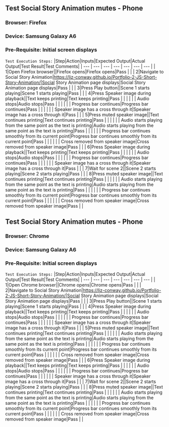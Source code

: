 ﻿## Test Social Story Animation mutes - Phone
### Browser: Firefox
### Device: Samsung Galaxy A6
### Pre-Requisite: Initial screen displays
`Test Execution Steps:`
|Step|Action|Inputs|Expected Output|Actual Output|Test Result|Test Comments|
| --- | --- | --- | --- | --- | --- | --- |
| 1|Open Firefox browser||Firefox opens|Firefox opens|Pass | |
| 2|Navigate to Social Story Animation|https://liz-conway.github.io/Portfolio-2-JS-Short-Story-Animation/|Social Story Animation page displays|Social Story Animation page displays|Pass | |
| 3|Press Play button||Scene 1 starts playing|Scene 1 starts playing|Pass | |
| 4|Press Speaker image during playback||Text keeps printing|Text keeps printing|Pass | |
| | | | Audio stops|Audio stops|Pass | |
| | | | Progress bar continues|Progress bar continues|Pass | |
| | | | Speaker image has a cross through it|Speaker image has a cross through it|Pass | |
| 5|Press muted speaker image||Text continues printing|Text continues printing|Pass | |
| | | | Audio starts playing from the same point as the text is printing|Audio starts playing from the same point as the text is printing|Pass | |
| | | | Progress bar continues smoothly from its current point|Progress bar continues smoothly from its current point|Pass | |
| | | | Cross removed from speaker image|Cross removed from speaker image|Pass | |
| 6|Press Speaker image during playback||Text keeps printing|Text keeps printing|Pass | |
| | | | Audio stops|Audio stops|Pass | |
| | | | Progress bar continues|Progress bar continues|Pass | |
| | | | Speaker image has a cross through it|Speaker image has a cross through it|Pass | |
| 7|Wait for scene 2||Scene 2 starts playing|Scene 2 starts playing|Pass | |
| 8|Press muted speaker image||Text continues printing|Text continues printing|Pass | |
| | | | Audio starts playing from the same point as the text is printing|Audio starts playing from the same point as the text is printing|Pass | |
| | | | Progress bar continues smoothly from its current point|Progress bar continues smoothly from its current point|Pass | |
| | | | Cross removed from speaker image|Cross removed from speaker image|Pass | |


## Test Social Story Animation mutes - Phone
### Browser: Chrome
### Device: Samsung Galaxy A6
### Pre-Requisite: Initial screen displays
`Test Execution Steps:`
|Step|Action|Inputs|Expected Output|Actual Output|Test Result|Test Comments|
| --- | --- | --- | --- | --- | --- | --- |
| 1|Open Chrome browser||Chrome opens|Chrome opens|Pass | |
| 2|Navigate to Social Story Animation|https://liz-conway.github.io/Portfolio-2-JS-Short-Story-Animation/|Social Story Animation page displays|Social Story Animation page displays|Pass | |
| 3|Press Play button||Scene 1 starts playing|Scene 1 starts playing|Pass | |
| 4|Press Speaker image during playback||Text keeps printing|Text keeps printing|Pass | |
| | | | Audio stops|Audio stops|Pass | |
| | | | Progress bar continues|Progress bar continues|Pass | |
| | | | Speaker image has a cross through it|Speaker image has a cross through it|Pass | |
| 5|Press muted speaker image||Text continues printing|Text continues printing|Pass | |
| | | | Audio starts playing from the same point as the text is printing|Audio starts playing from the same point as the text is printing|Pass | |
| | | | Progress bar continues smoothly from its current point|Progress bar continues smoothly from its current point|Pass | |
| | | | Cross removed from speaker image|Cross removed from speaker image|Pass | |
| 6|Press Speaker image during playback||Text keeps printing|Text keeps printing|Pass | |
| | | | Audio stops|Audio stops|Pass | |
| | | | Progress bar continues|Progress bar continues|Pass | |
| | | | Speaker image has a cross through it|Speaker image has a cross through it|Pass | |
| 7|Wait for scene 2||Scene 2 starts playing|Scene 2 starts playing|Pass | |
| 8|Press muted speaker image||Text continues printing|Text continues printing|Pass | |
| | | | Audio starts playing from the same point as the text is printing|Audio starts playing from the same point as the text is printing|Pass | |
| | | | Progress bar continues smoothly from its current point|Progress bar continues smoothly from its current point|Pass | |
| | | | Cross removed from speaker image|Cross removed from speaker image|Pass | |
